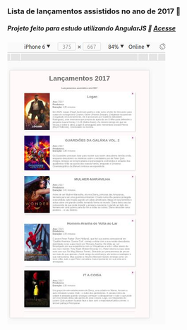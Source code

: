 ### Lista de lançamentos assistidos no ano de 2017 :movie_camera:

##### Projeto feito para estudo utilizando **AngularJS** :rocket: [Acesse](https://francisquete.github.io/lancamentos/)
![lancamentos](https://github.com/francisquete/lancamentos/blob/master/lancamentos.jpeg)
